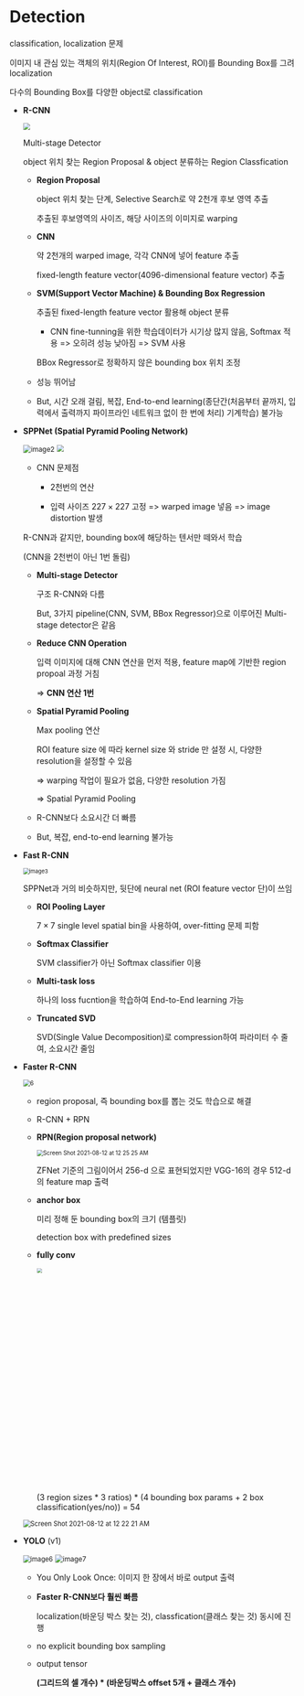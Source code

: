 # Detection

classification, localization 문제

이미지 내 관심 있는 객체의 위치(Region Of Interest, ROI)를 Bounding Box를 그려 localization

다수의 Bounding Box를 다양한 object로 classification

- **R-CNN**

  <img src="https://user-images.githubusercontent.com/60209937/129054284-7e99ec0a-38ed-4c48-bc79-fc303b8a9426.png"  style="zoom:75%;" />

  Multi-stage Detector

  object 위치 찾는 Region Proposal & object 분류하는 Region Classfication

  - **Region Proposal**

    object 위치 찾는 단계, Selective Search로 약 2천개 후보 영역 추출

    추출된 후보영역의 사이즈, 해당 사이즈의 이미지로 warping

  - **CNN**

    약 2천개의 warped image, 각각 CNN에 넣어 feature 추출

    fixed-length feature vector(4096-dimensional feature vector) 추출

  - **SVM(Support Vector Machine) & Bounding Box Regression**

    추출된 fixed-length feature vector 활용해 object 분류

    - CNN fine-tunning을 위한 학습데이터가 시기상 많지 않음, Softmax 적용 => 오히려 성능 낮아짐 => SVM 사용

    BBox Regressor로 정확하지 않은 bounding box 위치 조정

  - 성능 뛰어남
  - But, 시간 오래 걸림, 복잡, End-to-end learning(종단간(처음부터 끝까지, 입력에서 출력까지 파이프라인 네트워크 없이 한 번에 처리) 기계학습) 불가능

- **SPPNet (Spatial Pyramid Pooling Network)**

  <img src="https://user-images.githubusercontent.com/60209937/129048454-ab4f1e86-c3ba-48cd-ad1c-a728be33c502.png" alt="image2" style="zoom:85%;" />

  <img src="https://user-images.githubusercontent.com/60209937/129055399-db08afd4-f84f-4e20-beed-af8f6e80fc26.png" style="zoom:75%;" />

  - CNN 문제점

    - 2천번의 연산

    - 입력 사이즈 $227\times227$​ 고정 => warped image 넣음 => image distortion 발생

  R-CNN과 같지만, bounding box에 해당하는 텐서만 떼와서 학습

  (CNN을 2천번이 아닌 1번 돌림)

  - **Multi-stage Detector**

    구조 R-CNN와 다름

    But, 3가지 pipeline(CNN, SVM, BBox Regressor)으로 이루어진 Multi-stage detector은 같음

  - **Reduce CNN Operation**

    입력 이미지에 대해 CNN 연산을 먼저 적용, feature map에 기반한 region propoal 과정 거침

    => **CNN 연산 1번**

  - **Spatial Pyramid Pooling**

    Max pooling 연산

    ROI feature size 에 따라 kernel size 와 stride 만 설정 시, 다양한 resolution을 설정할 수 있음

    => warping 작업이 필요가 없음, 다양한 resolution 가짐

    => Spatial Pyramid Pooling

  - R-CNN보다 소요시간 더 빠름

  - But, 복잡, end-to-end learning 불가능

- **Fast R-CNN**

  <img src="https://user-images.githubusercontent.com/60209937/129048460-f367f98f-23fc-4555-80b6-a51f4ab1cf03.png" alt="image3" style="zoom:67%;" />

  SPPNet과 거의 비슷하지만, 뒷단에 neural net (ROI feature vector 단)이 쓰임

  - **ROI Pooling Layer**

    $7\times7$​ single level spatial bin을 사용하여, over-fitting 문제 피함

  - **Softmax Classifier**

    SVM classifier가 아닌 Softmax classifier 이용

  - **Multi-task loss**

    하나의 loss fucntion을 학습하여 End-to-End learning 가능

  - **Truncated SVD**

    SVD(Single Value Decomposition)로 compression하여 파라미터 수 줄여, 소요시간 줄임

- **Faster R-CNN**

  <img src="https://user-images.githubusercontent.com/60209937/129056799-12c8b39b-6104-41d9-96bb-c898dcdcae9d.png" alt="6" style="zoom:75%;" />

  - region proposal, 즉 bounding box를 뽑는 것도 학습으로 해결

  - R-CNN + RPN

  - **RPN(Region proposal network)**

    <img src="https://user-images.githubusercontent.com/60209937/129057634-e3b1adf6-7e06-4a31-8efb-43ba4ad6b1bc.png" alt="Screen Shot 2021-08-12 at 12 25 25 AM" style="zoom:70%;" />

    ZFNet 기준의 그림이어서 256-d 으로 표현되었지만 VGG-16의 경우 512-d의 feature map 출력

  - **anchor box**

    미리 정해 둔 bounding box의 크기 (템플릿)

    detection box with predefined sizes

  - **fully conv**

    <img width="689" src="https://user-images.githubusercontent.com/60209937/129057225-f701ca6e-6675-4841-9a5f-cb214cba8ac1.png" style="zoom:55%;" >

    (3 region sizes * 3 ratios) * (4 bounding box params + 2 box classification(yes/no)) = 54

  <img src="https://user-images.githubusercontent.com/60209937/129057124-a61132c0-441d-4944-b6f9-c70a1b02ad3b.png" alt="Screen Shot 2021-08-12 at 12 22 21 AM" style="zoom:80%;" />

- **YOLO** (v1)

  <img src="https://user-images.githubusercontent.com/60209937/129048472-99552b73-02a1-4b71-99d0-f2f51d50017e.png" alt="image6" style="zoom:80%;" />

  <img src="https://user-images.githubusercontent.com/60209937/129048474-7f46db6d-149c-46ac-9942-abf0d063de9c.png" alt="image7" style="zoom:85%;" />

  - You Only Look Once: 이미지 한 장에서 바로 output 출력

  - **Faster R-CNN보다 훨씬 빠름** 

    localization(바운딩 박스 찾는 것), classfication(클래스 찾는 것) 동시에 진행

  - no explicit bounding box sampling

  - output tensor

    **(그리드의 셀 개수) * (바운딩박스 offset 5개 + 클래스 개수)**